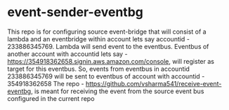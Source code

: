 # event-sender-eventbg

This repo is for configuring source event-bridge that will consist of a lambda and an eventbridge within account lets say accountid - 233886345769. Lambda will send event to the eventbus. Eventbus of another account with accountid lets say - https://354918362658.signin.aws.amazon.com/console, will register as target for this eventbus.
So, events from eventbus in accountid 233886345769 will be sent to eventbus of account with accountid - 354918362658
The repo - https://github.com/vsharma541/receive-event-eventbg, is meant for receiving the event from the source event bus configured in the current repo
